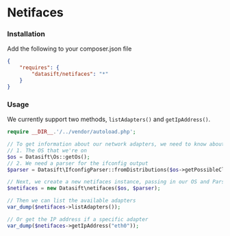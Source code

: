 # Netifaces

### Installation

Add the following to your composer.json file

```json
{
    "requires": {
        "datasift/netifaces": "*"
    }
}
```

### Usage

We currently support two methods, `listAdapters()` and `getIpAddress()`.

```php
require __DIR__.'/../vendor/autoload.php';

// To get information about our network adapters, we need to know about two things
// 1. The OS that we're on
$os = Datasift\Os::getOs();
// 2. We need a parser for the ifconfig output
$parser = Datasift\IfconfigParser::fromDistributions($os->getPossibleClassNames());

// Next, we create a new netifaces instance, passing in our OS and Parser
$netifaces = new Datasift\netifaces($os, $parser);

// Then we can list the available adapters
var_dump($netifaces->listAdapters());

// Or get the IP address if a specific adapter
var_dump($netifaces->getIpAddress("eth0"));
```
